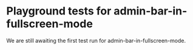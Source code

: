 # Playground tests for admin-bar-in-fullscreen-mode
We are still awaiting the first test run for admin-bar-in-fullscreen-mode.
